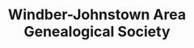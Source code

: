 ---
layout: repo
title: "Windber-Johnstown Area Genealogical Society"
id: 14290
permalink: repos/14290/
---